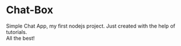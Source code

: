 # Chat-Box
Simple Chat App, my first nodejs project.
Just created with the help of tutorials.  
All the best!

